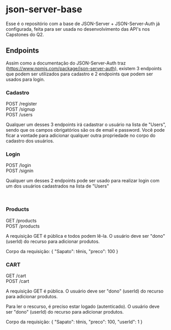 # json-server-base

Esse é o repositório com a base de JSON-Server + JSON-Server-Auth já configurada, feita para ser usada no desenvolvimento das API's nos Capstones do Q2.

## Endpoints

Assim como a documentação do JSON-Server-Auth traz (https://www.npmjs.com/package/json-server-auth), existem 3 endpoints que podem ser utilizados para cadastro e 2 endpoints que podem ser usados para login.

### Cadastro

POST /register <br/>
POST /signup <br/>
POST /users

Qualquer um desses 3 endpoints irá cadastrar o usuário na lista de "Users", sendo que os campos obrigatórios são os de email e password.
Você pode ficar a vontade para adicionar qualquer outra propriedade no corpo do cadastro dos usuários.


### Login

POST /login <br/>
POST /signin

Qualquer um desses 2 endpoints pode ser usado para realizar login com um dos usuários cadastrados na lista de "Users"

<br/>

### Products

GET /products <br/>
POST /products 

A requisição GET é pública e todos podem lê-la.
O usuário deve ser "dono" (userId) do recurso para adicionar produtos.

Corpo da requisição: 
    {
        "Sapato": tênis,
        "preco": 100
    }

### CART

GET /cart <br/>
POST /cart

A requisição GET é pública.
O usuário deve ser "dono" (userId) do recurso para adicionar produtos.


Para ler o rescurso, é preciso estar logado (autenticado).
O usuário deve ser "dono" (userId) do recurso para adicionar produtos.

Corpo da requisição: 
    {
        "Sapato": tênis,
        "preco": 100,
        "userId": 1
    }
